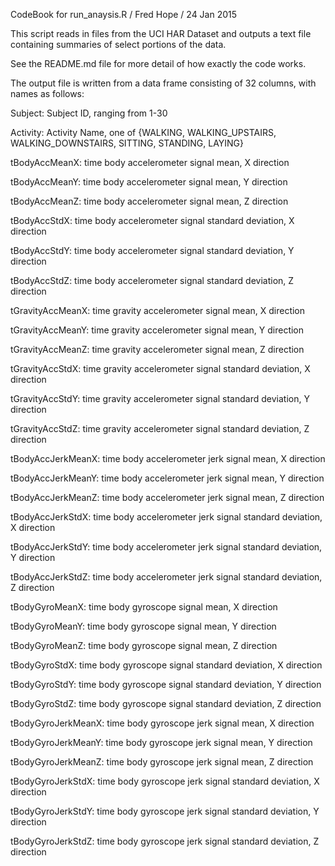 CodeBook for run_anaysis.R / Fred Hope / 24 Jan 2015

This script reads in files from the UCI HAR Dataset and outputs a text file containing summaries of select portions of the data.

See the README.md file for more detail of how exactly the code works.

The output file is written from a data frame consisting of 32 columns, with names as follows:

Subject: 
Subject ID, ranging from 1-30

Activity: 
Activity Name, one of {WALKING, WALKING_UPSTAIRS, WALKING_DOWNSTAIRS, SITTING, STANDING, LAYING}

tBodyAccMeanX: 
time body accelerometer signal mean, X direction

tBodyAccMeanY: 
time body accelerometer signal mean, Y direction

tBodyAccMeanZ: 
time body accelerometer signal mean, Z direction

tBodyAccStdX: 
time body accelerometer signal standard deviation, X direction

tBodyAccStdY: 
time body accelerometer signal standard deviation, Y direction

tBodyAccStdZ: 
time body accelerometer signal standard deviation, Z direction

tGravityAccMeanX: 
time gravity accelerometer signal mean, X direction

tGravityAccMeanY: 
time gravity accelerometer signal mean, Y direction

tGravityAccMeanZ: 
time gravity accelerometer signal mean, Z direction

tGravityAccStdX: 
time gravity accelerometer signal standard deviation, X  direction

tGravityAccStdY: 
time gravity accelerometer signal standard deviation, Y direction

tGravityAccStdZ: 
time gravity accelerometer signal standard deviation, Z direction

tBodyAccJerkMeanX: 
time body accelerometer jerk signal mean, X direction

tBodyAccJerkMeanY: 
time body accelerometer jerk signal mean, Y direction

tBodyAccJerkMeanZ: 
time body accelerometer jerk signal mean, Z direction

tBodyAccJerkStdX: 
time body accelerometer jerk signal standard deviation, X direction

tBodyAccJerkStdY: 
time body accelerometer jerk signal standard deviation, Y direction

tBodyAccJerkStdZ: 
time body accelerometer jerk signal standard deviation, Z direction

tBodyGyroMeanX: 
time body gyroscope signal mean, X direction

tBodyGyroMeanY: 
time body gyroscope signal mean, Y direction

tBodyGyroMeanZ: 
time body gyroscope signal mean, Z direction

tBodyGyroStdX: 
time body gyroscope signal standard deviation, X direction

tBodyGyroStdY: 
time body gyroscope signal standard deviation, Y direction

tBodyGyroStdZ: 
time body gyroscope signal standard deviation, Z direction

tBodyGyroJerkMeanX: 
time body gyroscope jerk signal mean, X direction

tBodyGyroJerkMeanY: 
time body gyroscope jerk signal mean, Y direction

tBodyGyroJerkMeanZ: 
time body gyroscope jerk signal mean, Z direction

tBodyGyroJerkStdX: 
time body gyroscope jerk signal standard deviation, X direction

tBodyGyroJerkStdY: 
time body gyroscope jerk signal standard deviation, Y direction

tBodyGyroJerkStdZ: 
time body gyroscope jerk signal standard deviation, Z direction